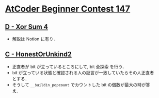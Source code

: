 # [AtCoder Beginner Contest 147](https://atcoder.jp/contests/abc147)

## [D - Xor Sum 4](https://atcoder.jp/contests/abc147/tasks/abc147_d)
- 解説は Notion に有り．

## [C - HonestOrUnkind2](https://atcoder.jp/contests/abc147/tasks/abc147_c)
- 正直者が bit が立っているところにして, bit 全探索 を行う．
- bit が立っている状態と確認される人の証言が一致していたらその人正直者とする．
- そうして `__buildin_popcount` でカウントした bit の個数が最大の時が答え．
